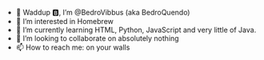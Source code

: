 - 👋 Waddup 🅱, I’m @BedroVibbus (aka BedroQuendo)
- 👀 I’m interested in Homebrew
- 🌱 I’m currently learning HTML, Python, JavaScript and very little of Java.
- 💞️ I’m looking to collaborate on absolutely nothing
- 📫 How to reach me: on your walls

<!---
BedroVibbus is a ✨ special ✨ repository because its `README.md` (this file) appears on your GitHub profile.
You can click the Preview link to take a look at your changes.
--->
